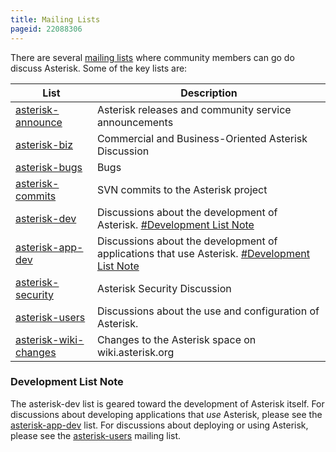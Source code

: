 ```yaml
---
title: Mailing Lists
pageid: 22088306
---
```


There are several [mailing lists](http://lists.digium.com/) where community members can go do discuss Asterisk. Some of the key lists are:



| List | Description |
| --- | --- |
| [asterisk-announce](http://lists.digium.com/mailman/listinfo/asterisk-announce) | Asterisk releases and community service announcements |
| [asterisk-biz](http://lists.digium.com/mailman/listinfo/asterisk-biz) | Commercial and Business-Oriented Asterisk Discussion |
| [asterisk-bugs](http://lists.digium.com/mailman/listinfo/asterisk-bugs) | Bugs |
| [asterisk-commits](http://lists.digium.com/mailman/listinfo/asterisk-commits) | SVN commits to the Asterisk project |
| [asterisk-dev](http://lists.digium.com/mailman/listinfo/asterisk-dev) | Discussions about the development of Asterisk. [#Development List Note](#Development-List-Note) |
| [asterisk-app-dev](http://lists.digium.com/cgi-bin/mailman/listinfo/asterisk-app-dev) | Discussions about the development of applications that use Asterisk. [#Development List Note](#Development-List-Note) |
| [asterisk-security](http://lists.digium.com/mailman/listinfo/asterisk-security) | Asterisk Security Discussion |
| [asterisk-users](http://lists.digium.com/mailman/listinfo/asterisk-users) | Discussions about the use and configuration of Asterisk. |
| [asterisk-wiki-changes](http://lists.digium.com/mailman/listinfo/asterisk-wiki-changes) | Changes to the Asterisk space on wiki.asterisk.org |

### Development List Note

The asterisk-dev list is geared toward the development of Asterisk itself. For discussions about developing applications that *use* Asterisk, please see the [asterisk-app-dev](http://lists.digium.com/mailman/listinfo/asterisk-app-dev) list. For discussions about deploying or using Asterisk, please see the [asterisk-users](http://lists.digium.com/mailman/listinfo/asterisk-users) mailing list.

